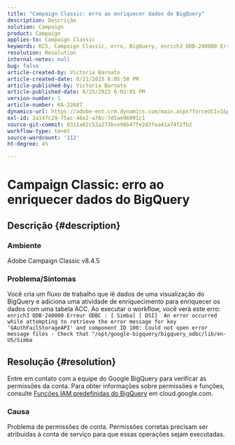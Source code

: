 ```yaml
---
title: "Campaign Classic: erro ao enriquecer dados do BigQuery"
description: Descrição
solution: Campaign
product: Campaign
applies-to: Campaign Classic
keywords: KCS, Campaign Classic, erro, BigQuery, enrich3 ODB-240000 Erro ODBC
resolution: Resolution
internal-notes: null
bug: false
article-created-by: Victoria Barnato
article-created-date: 8/21/2023 6:05:58 PM
article-published-by: Victoria Barnato
article-published-date: 8/25/2023 6:02:01 PM
version-number: 1
article-number: KA-22687
dynamics-url: https://adobe-ent.crm.dynamics.com/main.aspx?forceUCI=1&pagetype=entityrecord&etn=knowledgearticle&id=7d771c5f-4d40-ee11-bdf3-6045bd0065b6
exl-id: 2a147c29-75ac-46e2-a78c-7d5ae96091c1
source-git-commit: 0311a02c52a273bce96b47fe2d3fea41a74f2fb2
workflow-type: tm+mt
source-wordcount: '112'
ht-degree: 4%

---
```


# Campaign Classic: erro ao enriquecer dados do BigQuery

## Descrição {#description}


### Ambiente

Adobe Campaign Classic v8.4.5



### Problema/Sintomas

Você cria um fluxo de trabalho que lê dados de uma visualização do BigQuery e adiciona uma atividade de enriquecimento para enriquecer os dados com uma tabela ACC. Ao executar o workflow, você verá este erro:  
`enrich3 ODB-240000 Erreur ODBC : [ Simba] [ DSI]  An error occurred while attempting to retrieve the error message for key 'GAuthFailStorageAPI' and component ID 100: Could not open error message files - Check that "/opt/google-bigquery/bigquery_odbc/lib/en-US/Simba`


## Resolução {#resolution}


Entre em contato com a equipe do Google BigQuery para verificar as permissões da conta. Para obter informações sobre permissões e funções, consulte [Funções IAM predefinidas do BigQuery](https://cloud.google.com/bigquery/docs/access-control#bigquery) em cloud.google.com.

### <b>Causa</b>

Problema de permissões de conta. Permissões corretas precisam ser atribuídas à conta de serviço para que essas operações sejam executadas.
